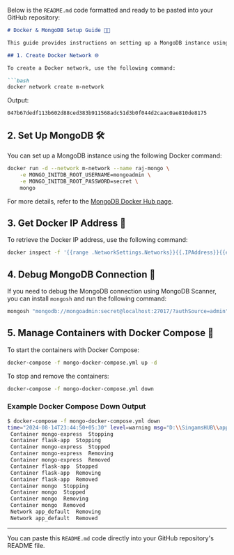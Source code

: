 Below is the `README.md` code formatted and ready to be pasted into your GitHub repository:

```markdown
# Docker & MongoDB Setup Guide 🐳🍃

This guide provides instructions on setting up a MongoDB instance using Docker, connecting to it, and managing the containers with Docker Compose.

## 1. Create Docker Network 🌐

To create a Docker network, use the following command:

```bash
docker network create m-network
```

Output:
```
047b67dedf113b602d88ced383b911568adc51d3b0f044d2caac0ae810de8175
```

## 2. Set Up MongoDB 🛠️

You can set up a MongoDB instance using the following Docker command:

```bash
docker run -d --network m-network --name raj-mongo \
    -e MONGO_INITDB_ROOT_USERNAME=mongoadmin \
    -e MONGO_INITDB_ROOT_PASSWORD=secret \
    mongo
```

For more details, refer to the [MongoDB Docker Hub page](https://hub.docker.com/_/mongo).

## 3. Get Docker IP Address 📡

To retrieve the Docker IP address, use the following command:

```bash
docker inspect -f '{{range .NetworkSettings.Networks}}{{.IPAddress}}{{end}}' raj-mongo
```

## 4. Debug MongoDB Connection 🐛

If you need to debug the MongoDB connection using MongoDB Scanner, you can install `mongosh` and run the following command:

```bash
mongosh "mongodb://mongoadmin:secret@localhost:27017/?authSource=admin"
```

## 5. Manage Containers with Docker Compose 🧩

To start the containers with Docker Compose:

```bash
docker-compose -f mongo-docker-compose.yml up -d
```

To stop and remove the containers:

```bash
docker-compose -f mongo-docker-compose.yml down
```

### Example Docker Compose Down Output

```bash
$ docker-compose -f mongo-docker-compose.yml down
time="2024-08-14T23:44:50+05:30" level=warning msg="D:\\SingamsHUB\\app\\mongo-docker-compose.yml: `version` is obsolete"
 Container mongo-express  Stopping
 Container flask-app  Stopping
 Container mongo-express  Stopped
 Container mongo-express  Removing
 Container mongo-express  Removed
 Container flask-app  Stopped
 Container flask-app  Removing
 Container flask-app  Removed
 Container mongo  Stopping
 Container mongo  Stopped
 Container mongo  Removing
 Container mongo  Removed
 Network app_default  Removing
 Network app_default  Removed
```

---

You can paste this `README.md` code directly into your GitHub repository's README file.
